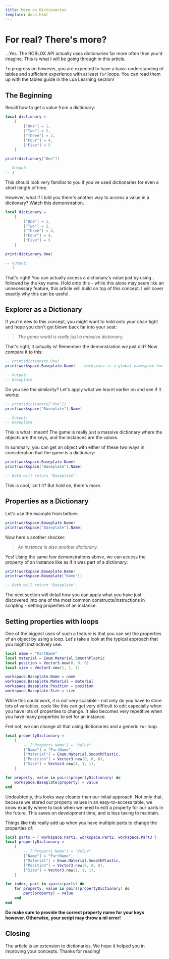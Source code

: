 ```yaml
---
title: More on Dictionaries
template: docs.html
---
```


# For real? There's more?
...Yes. The ROBLOX API actually uses dictionaries far more often than you'd imagine. This is what I will be going through in this article.

To progress on however, you are expected to have a basic understanding of tables and sufficient experience with at least `for` loops. You can read them up with the tables guide in the Lua Learning section!

## The Beginning
Recall how to get a value from a dictionary:
```lua
local dictionary = 
	{
		["One"] = 1,
		["Two"] = 2,
		["Three"] = 3,
		["Four"] = 4,
		["Five"] = 5
	}

print(dictionary["One"])

-- Output:
-- 1
```

This should look very familiar to you if you've used dictionaries for even a short length of time. 

However, what if I told you there's another way to access a value in a dictionary? Watch this demonstration.

```lua
local dictionary = 
	{
		["One"] = 1,
		["Two"] = 2,
		["Three"] = 3,
		["Four"] = 4,
		["Five"] = 5
	}

print(dictionary.One)

-- Output:
-- 1
```

That's right! You can actually access a dictionary's value just by using `.` followed by the key name.
Hold onto this - while this alone may seem like an unnecessary feature, this article will build on top of this concept. I will cover exactly why this can be useful.

## Explorer as a Dictionary
If you're new to this concept, you might want to hold onto your chair tight and hope you don't get blown back far into your seat:

> *The game world is really just a massive dictionary.*

That's right, it actually is! Remember the demonstration we just did? Now compare it to this:

```lua
-- print(dictionary.One)
print(workspace.Baseplate.Name) -- workspace is a global namespace for the Workspace object.

-- Output:
-- Baseplate
```

Do you see the similarity? Let's apply what we learnt earlier on and see if it works:

```lua
-- print(dictionary["One"])
print(workspace["Baseplate"].Name)

-- Output:
-- Baseplate
```

This is what I meant! The game is really just a massive dictionary where the objects are the keys, and the instances are the values.

In summary, you can get an object with either of these two ways in consideration that the game is a dictionary:

```lua
print(workspace.Baseplate.Name)
print(workspace["Baseplate"].Name)

-- Both will return "Baseplate".
```

This is cool, isn't it? But hold on, there's more.

## Properties as a Dictionary
Let's use the example from before:
```lua
print(workspace.Baseplate.Name)
print(workspace["Baseplate"].Name)
```

Now here's another shocker:

> *An instance is also another dictionary.*

Yes! Using the same few demonstrations above, we can access the property of an instance like as if it was part of a dictionary:

```lua
print(workspace.Baseplate.Name)
print(workspace.Baseplate["Name"])

-- Both will return "Baseplate".
```

The next section will detail how you can apply what you have just discovered into one of the most common constructs/instructions in scripting - setting properties of an instance.

## Setting properties with loops
One of the biggest uses of such a feature is that you can set the properties of an object by using a loop. Let's take a look at the typical approach that you might instinctively use:

```lua
local name = "PartName"
local material = Enum.Material.SmoothPlastic
local position = Vector3.new(0, 0, 0)
local size = Vector3.new(1, 1, 1)

workspace.Baseplate.Name = name
workspace.Baseplate.Material = material
workspace.Baseplate.Position = position
workspace.Baseplate.Size = size
```

While this could work, it is not very scalable - not only do you have to store lots of variables, code like this can get very difficult to edit especially when you have lots of properties to change. It also becomes very repetitive when you have many properties to set for an instance.

Fret not, we can change all that using dictionaries and a generic `for` loop.

```lua
local propertyDictionary = 
    {
        -- ["Property Name"] = "Value"
        ["Name"] = "PartName",
        ["Material"] = Enum.Material.SmoothPlastic,
        ["Position"] = Vector3.new(0, 0, 0),
        ["Size"] = Vector3.new(1, 1, 1),
    }

for property, value in pairs(propertyDictionary) do
    workspace.Baseplate[property] = value
end
```

Undoubtedly, this looks way cleaner than our initial approach. Not only that, because we stored our property values in an easy-to-access table, we know exactly where to look when we need to edit a property for our parts in the future. This saves on development time, and is less taxing to maintain.

Things like this really add up when you have multiple parts to change the properties of:

```lua
local parts = { workspace.Part1, workspace.Part2, workspace.Part3 }
local propertyDictionary = 
    {
        -- ["Property Name"] = "Value"
        ["Name"] = "PartName",
        ["Material"] = Enum.Material.SmoothPlastic,
        ["Position"] = Vector3.new(0, 0, 0),
        ["Size"] = Vector3.new(1, 1, 1),
    }

for index, part in ipairs(parts) do
    for property, value in pairs(propertyDictionary) do
        part[property] = value
    end
end
```

**Do make sure to provide the correct property name for your keys however. Otherwise, your script may throw a nil error!**

## Closing
The article is an extension to dictionaries. We hope it helped you in improving your concepts. Thanks for reading!
